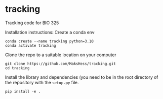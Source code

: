 # tracking
Tracking code for BIO 325

Installation instructions:
Create a conda env
```
conda create --name tracking python=3.10
conda activate tracking
```
Clone the repo to a suitable location on your computer
```
git clone https://github.com/MaksHess/tracking.git
cd tracking
```
Install the library and dependencies (you need to be in the root directory of the repository with the `setup.py` file.
```
pip install -e .
```
